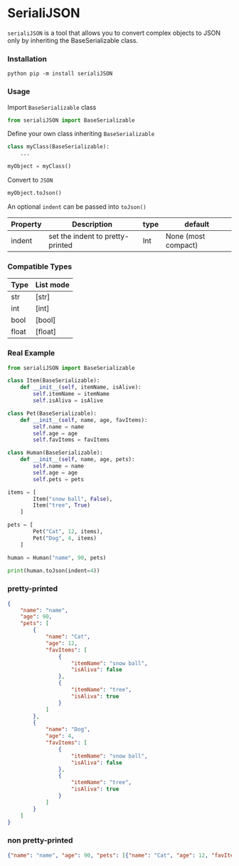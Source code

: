 # SerialiJSON

`serialiJSON` is a tool that allows you to convert complex objects to JSON only by inheriting the BaseSerializable class.

### Installation

```
python pip -m install serialiJSON
```

### Usage

Import `BaseSerializable` class

``` python
from serialiJSON import BaseSerializable
``` 
Define your own class inheriting `BaseSerializable`

``` python
class myClass(BaseSerializable):
	...

myObject = myClass()
```

Convert to `JSON`

``` python
myObject.toJson()
```
An optional `indent`  can be passed into `toJson()` 

Property | Description | type | default
---------|-------------|------|--------
indent| set the indent to pretty-printed | Int | None (most compact)

### Compatible Types
Type	| List mode
--------|----------
str		|	[str]
int		|	[int]
bool	|	[bool]
float	|	[float]


### Real Example
``` python
from serialiJSON import BaseSerializable

class Item(BaseSerializable):
	def __init__(self, itemName, isAlive):
		self.itemName = itemName
		self.isAliva = isAlive

class Pet(BaseSerializable):
	def __init__(self, name, age, favItems):
		self.name = name
		self.age = age
		self.favItems = favItems

class Human(BaseSerializable):
	def __init__(self, name, age, pets):
		self.name = name
		self.age = age
		self.pets = pets

items = [
		Item("snow ball", False),
		Item("tree", True)
	]

pets = [
		Pet("Cat", 12, items), 
		Pet("Dog", 4, items)
	]

human = Human("name", 90, pets)

print(human.toJson(indent=4))
```
### pretty-printed
``` json
{
	"name": "name",
	"age": 90,
	"pets": [
		{
			"name": "Cat",
			"age": 12,
			"favItems": [
				{
					"itemName": "snow ball",
					"isAliva": false
				},
				{
					"itemName": "tree",
					"isAliva": true
				}
			]
		},
		{
			"name": "Dog",
			"age": 4,
			"favItems": [
				{
					"itemName": "snow ball",
					"isAliva": false
				},
				{
					"itemName": "tree",
					"isAliva": true
				}
			]
		}
	]
}
```

### non pretty-printed
``` json
{"name": "name", "age": 90, "pets": [{"name": "Cat", "age": 12, "favItems": [{"itemName": "snow ball", "isAliva": false}, {"itemName": "tree", "isAliva": true}]}, {"name": "Dog", "age": 4, "favItems": [{"itemName": "snow ball", "isAliva": false}, {"itemName": "tree", "isAliva": true}]}]}
```